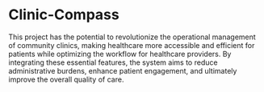 # Clinic-Compass

This project has the potential to revolutionize the operational management of community clinics, making healthcare more accessible and efficient for patients while optimizing the workflow for healthcare providers. By integrating these essential features, the system aims to reduce administrative burdens, enhance patient engagement, and ultimately improve the overall quality of care.
